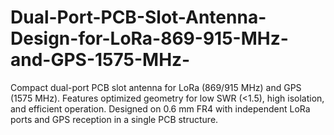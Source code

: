 # Dual-Port-PCB-Slot-Antenna-Design-for-LoRa-869-915-MHz-and-GPS-1575-MHz-
Compact dual-port PCB slot antenna for LoRa (869/915 MHz) and GPS (1575 MHz). Features optimized geometry for low SWR (&lt;1.5), high isolation, and efficient operation. Designed on 0.6 mm FR4 with independent LoRa ports and GPS reception in a single PCB structure.
